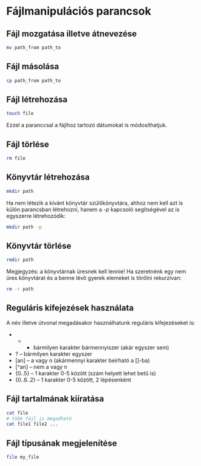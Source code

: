 # Fájlmanipulációs parancsok

## Fájl mozgatása illetve átnevezése

```bash
mv path_from path_to
```

## Fájl másolása

```bash
cp path_from path_to
```

## Fájl létrehozása

```bash
touch file
```
Ezzel a paranccsal a fájlhoz tartozó dátumokat is módosíthatjuk.

## Fájl törlése
```bash
rm file
```

## Könyvtár létrehozása
```bash
mkdir path
```

Ha nem létezik a kívánt könyvtár szülőkönyvtára, ahhoz nem kell azt is külön parancsban létrehozni,
hanem a *-p* kapcsoló segítségével az is egyszerre létrehozódik:
```bash
mkdir path -p
```

## Könyvtár törlése
```bash
rmdir path
```
Megjegyzés: a könyvtárnak üresnek kell lennie!
Ha szeretnénk egy nem üres könyvtárat és a benne lévő gyerek elemeket is törölni rekurzívan:
```bash
rm -r path
```

## Reguláris kifejezések használata
A név illetve útvonal megadásakor használhatunk reguláris kifejezéseket is:
- * - bármilyen karakter bármennyiszer (akár egyszer sem)
- ? – bármilyen karakter egyszer
- [an] – a vagy n (akármennyi karakter beírható a []-ba)
- [^an] – nem a vagy n
- {0..5} – 1 karakter 0-5 között (szám helyett lehet betű is)
- {0..6..2} – 1 karakter 0-5 között, 2 lépésenként

## Fájl tartalmának kiíratása
```bash
cat file
# több fájl is megadható
cat file1 file2 ...
```

## Fájl típusának megjelenítése
```bash
file my_file
```
